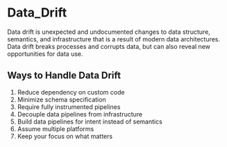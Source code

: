 # Data_Drift
Data drift is unexpected and undocumented changes to data structure, semantics, and infrastructure that is a result of modern data architectures. Data drift breaks processes and corrupts data, but can also reveal new opportunities for data use.



## Ways to Handle Data Drift
1. Reduce dependency on custom code
2. Minimize schema specification
3. Require fully instrumented pipelines
4. Decouple data pipelines from infrastructure
5. Build data pipelines for intent instead of semantics
6. Assume multiple platforms
7. Keep your focus on what matters
